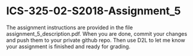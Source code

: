 # ICS-325-02-S2018-Assignment_5
The assignment instructions are provided in the file assignment_5_description.pdf.
When you are done, commit your changes and push them to your private github repo.  Then use D2L to let me know your assignment is finished and ready for grading.
